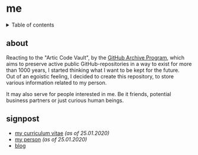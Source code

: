 # me

<details>
<summary>Table of contents</summary>

- [about](#about)
- [signpost](#signpost)
</details>

## about

Reacting to the "Artic Code Vault", by the [GitHub Archive Program](https://archiveprogram.github.com/), which aims to preserve active public GitHub-repositories in a way to exist for more than 1000 years, I started thinking what I want to be kept  for the future. <br>
Out of an egoistic feeling, I decided to create this repository, to store various information related to my person.

It may also serve for people interested in me. Be it friends, potential business partners or just curious human beings.

## signpost
* [my curriculum vitae](CV.pdf) _(as of 25.01.2020)_
* [my person](me.md) _(as of 25.01.2020)_
* [blog](blog/README.md)
